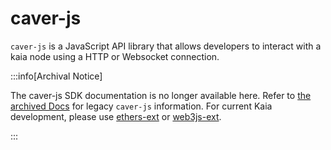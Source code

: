 # caver-js

`caver-js` is a JavaScript API library that allows developers to interact with a kaia node using a HTTP or Websocket connection.

:::info[Archival Notice]

The caver-js SDK documentation is no longer available here. Refer to [the archived Docs](https://docs.klaytn.foundation/docs/references/sdk/caver-js/) for legacy `caver-js` information. For current Kaia development, please use [ethers-ext](../ethers-ext/getting-started.md) or [web3js-ext](../web3js-ext/getting-started.md).

:::